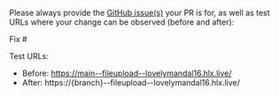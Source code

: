 Please always provide the [GitHub issue(s)](../issues) your PR is for, as well as test URLs where your change can be observed (before and after):

Fix #<gh-issue-id>

Test URLs:
- Before: https://main--fileupload--lovelymandal16.hlx.live/
- After: https://{branch}--fileupload--lovelymandal16.hlx.live/

